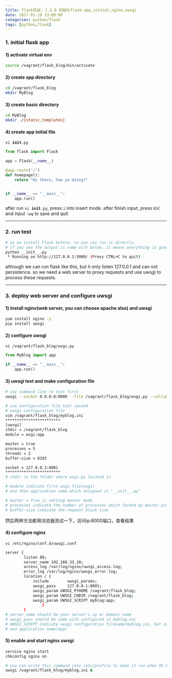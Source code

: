 ```yaml
---
title: flask实战: 1.2.0 初始化flask-app_initial,nginx,uwsgi
date: 2017-01-19 13:09:00
categories: python/flask
tags: [python,flask]
---
```


### 1. initial flask app
#### 1) activate virtual env
``` bash
source /vagrant/flask_blog/bin/activate
```

#### 2) create app directory
``` bash
cd /vagrant/flask_blog
mkdir MyBlog
```

#### 3) create basic directory
``` bash
cd MyBlog
mkdir ./{static,templates}
```

#### 4) create app initial file
<code>vi __init__.py</code>
``` python
from flask import Flask

app = Flask(__name__)

@app.route('/')
def homepage():
    return "Hi there, how ya doing?"


if __name__ == "__main__":
    app.run()
```
after run <code>vi __init__.py</code>, press <code>i</code> into insert mode.
after finish input, press <code>ESC</code> and input <code>:wq</code> to save and quit

---

### 2. run test
``` bash
# as we install Flask before, so you can run it directly.
# if you see the output is same with below, it means everything is good.
python __init__.py
 * Running on http://127.0.0.1:5000/ (Press CTRL+C to quit)
```
although we can run flask like this, but it only listen 127.0.0.1 and can not persistence.
so we need a web server to proxy requests and use uwsgi to process these requests.

---

### 3. deploy web server and configure uwsgi

#### 1) install nginx(web server, you can choose apache also) and uwsgi
``` bash
yum install nginx -y
pip install uwsgi
```

#### 2) configure uwsgi
<code>vi /vagrant/flask_blog/wsgi.py</code>
``` python
from MyBlog import app

if __name__ == "__main__":
    app.run()
```

#### 3) uwsgi test and make configuration file
``` bash
# use command line to test first
uwsgi --socket 0.0.0.0:8000 --file /vagrant/flask_blog/wsgi.py --callable app --protocol=http

# use configuration file test second
# uwsgi configuration file
vim /vagrant/flask_blog/myblog.ini
************************
[uwsgi]
chdir = /vagrant/flask_blog
module = wsgi:app

master = true
processes = 5
threads = 2
buffer-size = 8192

socket = 127.0.0.1:8001
************************
# chdir is the folder where wsgi.py located in

# module indicate first wsgi-file(wsgi)
# and then application name which assigned in "__init__.py"

# master = True is setting master mode
# processes indicate the number of processes which forked by master process
# buffer-size indicate the request block size
```
然后两种方法都用浏览器测试一下，访问ip:8000端口，查看结果

#### 4) configure nginx
<code>vi /etc/nginx/conf.d/uwsgi.conf</code>
``` bash
server {
        listen 80;
        server_name 192.168.33.10;
        access_log /var/log/nginx/uwsgi_access.log;
        error_log /var/log/nginx/uwsgi_error.log;
        location / {
            include        uwsgi_params;
            uwsgi_pass     127.0.0.1:8001;
            uwsgi_param UWSGI_PYHOME /vagrant/flask_blog;
            uwsgi_param UWSGI_CHDIR /vagrant/flask_blog;
            uwsgi_param UWSGI_SCRIPT myblog:app;
                }
        }
# server_name should be your server's ip or domain name
# uwsgi_pass should be same with configured in myblog.ini
# UWSGI_SCRIPT indicate uwsgi configuration filename(myblog.ini, but no extension)
# and application name(app)
```

#### 5) enable and start nginx uwsgi
``` bash
service nginx start
chkconfig nginx on

# you can write this command into /etc/profile to make it run when OS boot up
uwsgi /vagrant/flask_blog/myblog.ini &
```
